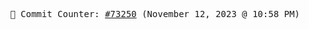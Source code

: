 <p align="center">
    <samp>
        📮 Commit Counter: <a href="https://github.com/Javascript-void0/Javascript-void0/commits/main">#73250</a> (November 12, 2023 @ 10:58 PM)
    </samp>
</p>